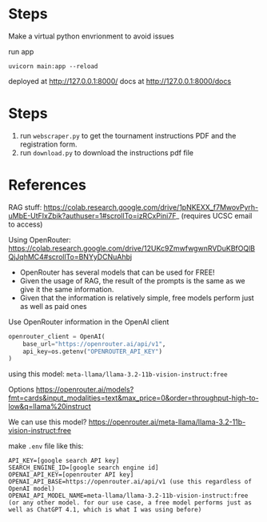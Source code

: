# Steps
Make a virtual python envrionment to avoid issues


run app
```shell
uvicorn main:app --reload
```

deployed at http://127.0.0.1:8000/
docs at http://127.0.0.1:8000/docs

# Steps
1. run `webscraper.py` to get the tournament instructions PDF and the registration form.
2. run `download.py` to download the instructions pdf file




# References
RAG stuff: https://colab.research.google.com/drive/1pNKEXX_f7MwovPyrh-uMbE-UtFIxZbik?authuser=1#scrollTo=izRCxPini7F_ (requires UCSC email to access)

Using OpenRouter: https://colab.research.google.com/drive/12UKc9ZmwfwgwnRVDuKBfOQlBQjJqhMC4#scrollTo=BNYyDCNuAhbj
- OpenRouter has several models that can be used for FREE!
- Given the usage of RAG, the result of the prompts is the same as we give it the same information.
- Given that the information is relatively simple, free models perform just as well as paid ones

Use OpenRouter information in the OpenAI client
```python
openrouter_client = OpenAI(
    base_url="https://openrouter.ai/api/v1",
    api_key=os.getenv("OPENROUTER_API_KEY")
)
```

using this model: `meta-llama/llama-3.2-11b-vision-instruct:free`


Options
https://openrouter.ai/models?fmt=cards&input_modalities=text&max_price=0&order=throughput-high-to-low&q=llama%20instruct

We can use this model?
https://openrouter.ai/meta-llama/llama-3.2-11b-vision-instruct:free


make `.env` file like this:
```
API_KEY=[google search API key]
SEARCH_ENGINE_ID=[google search engine id]
OPENAI_API_KEY=[openrouter API key]
OPENAI_API_BASE=https://openrouter.ai/api/v1 (use this regardless of OpenAI model)
OPENAI_API_MODEL_NAME=meta-llama/llama-3.2-11b-vision-instruct:free (or any other model. for our use case, a free model performs just as well as ChatGPT 4.1, which is what I was using before)
```